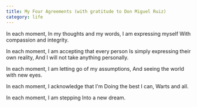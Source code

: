 ```yaml
---
title: My Four Agreements (with gratitude to Don Miguel Ruiz)
category: life
---
```


In each moment,
In my thoughts and my words,
I am expressing myself
With compassion and integrity.

In each moment,
I am accepting that every person
Is simply expressing their own reality,
And I will not take anything personally.

In each moment,
I am letting go of my assumptions,
And seeing the world with new eyes.

In each moment,
I acknowledge that I'm
Doing the best I can,
Warts and all.

In each moment,
I am stepping
Into a new dream.
